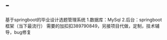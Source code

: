 # -
基于springboot的毕业设计选题管理系统
1.数据库：MySql
2.后台：springboot框架（当下最流行）
需要的加扣扣389790849，另接项目代做，定制，技术辅导，bug修复
